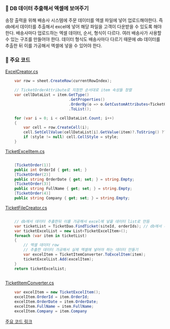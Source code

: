 <br>

### 📌 DB 데이터 추출해서 엑셀에 보여주기

송장 출력을 위해 배송사 시스템에 주문 데이터를 엑셀 파일에 넣어 업로드해야한다.
즉 db에서 데이터를 추출해서 excel에 넣어 해당 파일을 고객이 다운받을 수 있도록 해야한다.
배송사마다 업로드하는 엑셀 데이터, 순서, 형식이 다르다.
여러 배송사가 사용할 수 있는 구조를 만들어야 한다.
데이터 형식도 배송사마다 다르기 때문에 db 데이터를 추출한 뒤 이를 가공해서 엑셀에 넣을 수 있어야 한다.

### 📌 주요 코드

[ExcelCreator.cs](./Code/ExcelCreator.cs)

```C#
    var row = sheet.CreateRow(currentRowIndex);
    
    // TicketOrderAttribute로 지정한 순서대로 item 속성들 정렬
    var cellDataList = item.GetType()
                            .GetProperties()
                            .OrderBy(o => o.GetCustomAttributes<TicketOrderAttribute>().Single().Order)
                            .ToList();

    for (var i = 0; i < cellDataList.Count; i++)
    {
        var cell = row.CreateCell(i);
        cell.SetCellValue(cellDataList[i].GetValue(item)?.ToString() ?? string.Empty);
        if (style != null) cell.CellStyle = style;
    }    
```

[TicketExcelItem.cs](./Code/TicketExcelItem.cs)

``` C#

    [TicketOrder(1)]
    public int OrderId { get; set; }
    [TicketOrder(2)]
    public string OrderDate { get; set; } = string.Empty;
    [TicketOrder(3)]
    public string FullName { get; set; } = string.Empty;
    [TicketOrder(4)]
    public string Company { get; set; } = string.Empty;

```

[TicketFileCreator.cs](./Code/TicketFileCreator.cs)

```C#

    // db에서 데이터 추출한뒤 이를 가공해서 excel에 넣을 데이터 list로 만듬
    var ticketList = TicketDao.FindTicket(siteId, orderIds); // db에서 데이터 추출
    var ticketExcelList = new List<TicketExcelItem>();
    foreach (var item in ticketList)
    {
        // 엑셀 데이터 row
        // 추출한 데이터 가공해서 실제 엑셀에 넣어야 하는 데이터 만들기
        var excelItem = TicketItemConverter.ToExcelItem(item); 
        ticketExcelList.Add(excelItem);
    }
    return ticketExcelList;
    
```

[TicketItemConverter.cs](./Code/TicketItemConverter.cs)

``` C#
    var excelItem = new TicketExcelItem();
    excelItem.OrderId = item.OrderId;
    excelItem.OrderDate = item.OrderDate;
    excelItem.FullName = item.FullName;
    excelItem.Company = item.Company
```

[주요 코드 링크](./Code)
